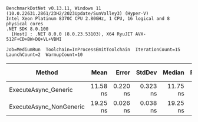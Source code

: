 ```

BenchmarkDotNet v0.13.11, Windows 11 (10.0.22631.2861/23H2/2023Update/SunValley3) (Hyper-V)
Intel Xeon Platinum 8370C CPU 2.80GHz, 1 CPU, 16 logical and 8 physical cores
.NET SDK 8.0.100
  [Host] : .NET 8.0.0 (8.0.23.53103), X64 RyuJIT AVX-512F+CD+BW+DQ+VL+VBMI

Job=MediumRun  Toolchain=InProcessEmitToolchain  IterationCount=15  
LaunchCount=2  WarmupCount=10  

```
| Method                  | Mean     | Error    | StdDev   | Median   | Ratio | RatioSD | Allocated | Alloc Ratio |
|------------------------ |---------:|---------:|---------:|---------:|------:|--------:|----------:|------------:|
| ExecuteAsync_Generic    | 11.58 ns | 0.220 ns | 0.323 ns | 11.75 ns |  1.00 |    0.00 |         - |          NA |
| ExecuteAsync_NonGeneric | 19.25 ns | 0.026 ns | 0.038 ns | 19.25 ns |  1.66 |    0.05 |         - |          NA |
